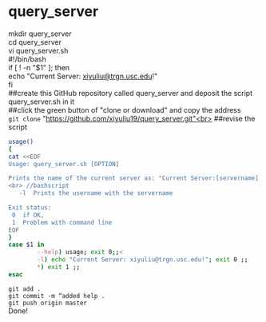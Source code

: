 # query_server
mkdir query_server<br>
cd query_server<br>
vi query_server.sh<br>
#!/bin/bash<br>
if [ ! -n "$1" ]; then<br>
    echo "Current Server: xiyuliu@trgn.usc.edu!"<br>
fi<br>
##create this GitHub repository called query_server and deposit the script query_server.sh in it<br>
##click the green button of "clone or download" and copy the address<br> 
`git clone` "https://github.com/xiyuliu19/query_server.git"<br>
##revise the script<br>
```Bash
usage()
{
cat <<EOF
Usage: query_server.sh [OPTION]

Prints the name of the current server as: "Current Server:[servername]
<br> //bashscript
   -l  Prints the username with the servername

Exit status:
 0  if OK,
 1  Problem with command line
EOF
}
case $1 in
        --help) usage; exit 0;;<
        -l) echo "Current Server: xiyuliu@trgn.usc.edu!"; exit 0 ;;
        *) exit 1 ;;
esac
```
`git add .`<br>
`git commit -m “added help .`<br>
`git push origin master`<br>
Done!

